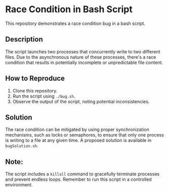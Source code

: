 # Race Condition in Bash Script
This repository demonstrates a race condition bug in a bash script.

## Description
The script launches two processes that concurrently write to two different files. Due to the asynchronous nature of these processes, there's a race condition that results in potentially incomplete or unpredictable file content.

## How to Reproduce
1. Clone this repository.
2. Run the script using `./bug.sh`.
3. Observe the output of the script, noting potential inconsistencies.

## Solution
The race condition can be mitigated by using proper synchronization mechanisms, such as locks or semaphores, to ensure that only one process is writing to a file at any given time. A proposed solution is available in `bugSolution.sh`.

## Note:
The script includes a `killall` command to gracefully terminate processes and prevent endless loops. Remember to run this script in a controlled environment.